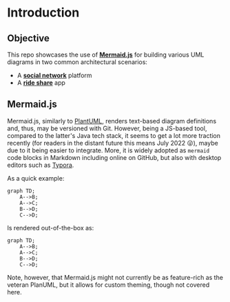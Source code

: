 # Introduction

## Objective

This repo showcases the use of [**Mermaid.js**](https://mermaid-js.github.io/mermaid/#/) for building various UML diagrams in two common architectural scenarios:

- A [**social network**](0-social-network/) platform
- A [**ride share**](1-ride-share/) app

## Mermaid.js

Mermaid.js, similarly to [PlantUML](https://plantuml.com), renders text-based diagram definitions and, thus, may be versioned with Git. However, being a JS-based tool, compared to the latter's Java tech stack, it seems to get a lot more traction recently (for readers in the distant future this means July 2022 😜), maybe due to it being easier to integrate. More, it is widely adopted as `mermaid` code blocks in Markdown including online on GitHub, but also with desktop editors such as [Typora](https://typora.io).

As a quick example:

```mermaid-example
graph TD;
    A-->B;
    A-->C;
    B-->D;
    C-->D;
```

Is rendered out-of-the-box as:

```mermaid
graph TD;
    A-->B;
    A-->C;
    B-->D;
    C-->D;
```

Note, however, that Mermaid.js might not currently be as feature-rich as the veteran PlanUML, but it allows for custom theming, though not covered here.
